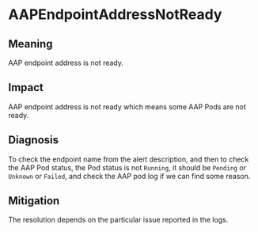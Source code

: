 # AAPEndpointAddressNotReady

## Meaning

AAP endpoint address is not ready.

## Impact

AAP endpoint address is not ready which means some AAP Pods are not ready.

## Diagnosis

To check the endpoint name from the alert description, and then to check the AAP Pod status, the Pod status is not `Running`, it should be `Pending` or `Unknown` or `Failed`, and check the AAP pod log if we can find some reason.

## Mitigation

The resolution depends on the particular issue reported in the logs.
